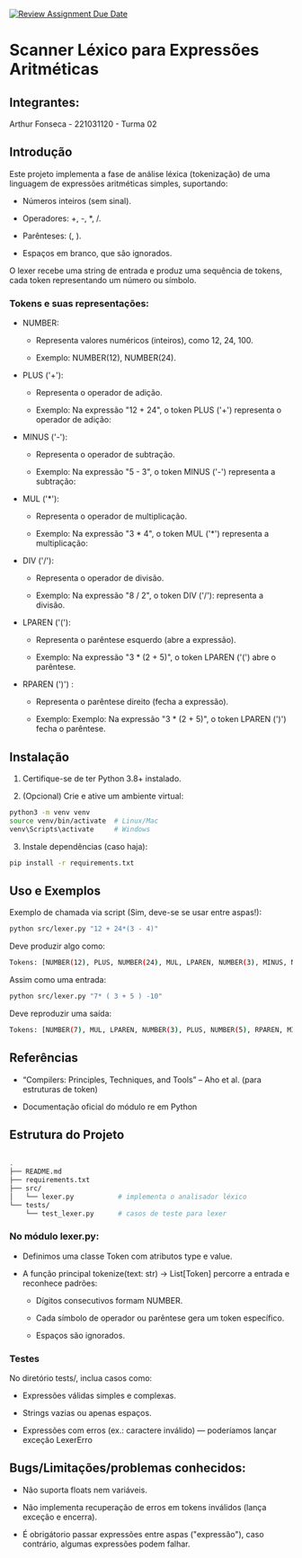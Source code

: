 [![Review Assignment Due Date](https://classroom.github.com/assets/deadline-readme-button-22041afd0340ce965d47ae6ef1cefeee28c7c493a6346c4f15d667ab976d596c.svg)](https://classroom.github.com/a/Hppw7Zh2)
# **Scanner Léxico para Expressões Aritméticas**

## **Integrantes:**

Arthur Fonseca - 221031120 - Turma 02


## **Introdução**

Este projeto implementa a fase de análise léxica (tokenização) de uma linguagem de expressões aritméticas simples, suportando:

- Números inteiros (sem sinal).

- Operadores: +, -, *, /.

- Parênteses: (, ).

- Espaços em branco, que são ignorados.

O lexer recebe uma string de entrada e produz uma sequência de tokens, cada token representando um número ou símbolo.

### Tokens e suas representações:
- NUMBER:

  - Representa valores numéricos (inteiros), como 12, 24, 100.

  - Exemplo: NUMBER(12), NUMBER(24).

- PLUS ('+'):

  - Representa o operador de adição.

  - Exemplo: Na expressão "12 + 24", o token PLUS ('+') representa o operador de adição:

- MINUS ('-'):

  - Representa o operador de subtração.

  - Exemplo: Na expressão "5 - 3", o token MINUS ('-') representa a subtração:


- MUL ('*'):

  - Representa o operador de multiplicação.

  - Exemplo: Na expressão "3 * 4", o token MUL ('*') representa a multiplicação:

- DIV ('/'):

  - Representa o operador de divisão.

  - Exemplo: Na expressão "8 / 2", o token DIV ('/'): representa a divisão.

- LPAREN ('('):

  - Representa o parêntese esquerdo (abre a expressão).

  - Exemplo: Na expressão "3 * (2 + 5)", o token LPAREN ('(') abre o parêntese.

- RPAREN (')') :

  - Representa o parêntese direito (fecha a expressão).

  - Exemplo: Exemplo: Na expressão "3 * (2 + 5)", o token LPAREN (')') fecha o parêntese.

## **Instalação**

1. Certifique-se de ter Python 3.8+ instalado.

2. (Opcional) Crie e ative um ambiente virtual:
```bash
python3 -m venv venv
source venv/bin/activate  # Linux/Mac
venv\Scripts\activate     # Windows
```

3. Instale dependências (caso haja):
```bash
pip install -r requirements.txt
```

## **Uso e Exemplos**

Exemplo de chamada via script (Sim, deve-se se usar entre aspas!):
```bash
python src/lexer.py "12 + 24*(3 - 4)"
```

Deve produzir algo como:
```bash
Tokens: [NUMBER(12), PLUS, NUMBER(24), MUL, LPAREN, NUMBER(3), MINUS, NUMBER(4), RPAREN]
```

Assim como uma entrada: 
```bash
python src/lexer.py "7* ( 3 + 5 ) -10"
```
Deve reproduzir uma saída:
```bash
Tokens: [NUMBER(7), MUL, LPAREN, NUMBER(3), PLUS, NUMBER(5), RPAREN, MINUS, NUMBER(10)]
```
## **Referências**

- “Compilers: Principles, Techniques, and Tools” – Aho et al. (para estruturas de token)

- Documentação oficial do módulo re em Python

## **Estrutura do Projeto**
```bash

.
├── README.md
├── requirements.txt       
├── src/
│   └── lexer.py           # implementa o analisador léxico
└── tests/
    └── test_lexer.py      # casos de teste para lexer
```

### **No módulo lexer.py:**

- Definimos uma classe Token com atributos type e value.

- A função principal tokenize(text: str) -> List[Token] percorre a entrada e reconhece padrões:

  - Dígitos consecutivos formam NUMBER.

  - Cada símbolo de operador ou parêntese gera um token específico.

  - Espaços são ignorados.

### **Testes**

No diretório tests/, inclua casos como:

- Expressões válidas simples e complexas.

- Strings vazias ou apenas espaços.

- Expressões com erros (ex.: caractere inválido) — poderíamos lançar exceção LexerErro  

## **Bugs/Limitações/problemas conhecidos:**

- Não suporta floats nem variáveis.

- Não implementa recuperação de erros em tokens inválidos (lança exceção e encerra).

- É obrigátorio passar expressões entre aspas ("expressão"), caso contrário, algumas expressões podem falhar.

